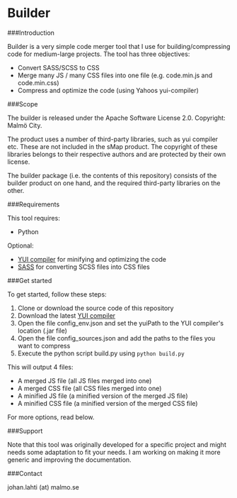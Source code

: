 Builder 
===========

###Introduction

Builder is a very simple code merger tool that I use for building/compressing code for medium-large projects.
The tool has three objectives:
- Convert SASS/SCSS to CSS
- Merge many JS / many CSS files into one file (e.g. code.min.js and code.min.css)
- Compress and optimize the code (using Yahoos yui-compiler)

###Scope

The builder is released under the Apache Software License 2.0. Copyright: Malmö City.

The product uses a number of third-party libraries, such as yui compiler etc. These are not included in the sMap product. The copyright of these libraries belongs to their respective authors and are protected by their own license.

The builder package (i.e. the contents of this repository) consists of the builder product on one hand, and the required third-party libraries on the other.

###Requirements

This tool requires:
- Python

Optional:
- [YUI compiler](https://github.com/yui/yuicompressor/releases) for minifying and optimizing the code
- [SASS](http://sass-lang.com/install) for converting SCSS files into CSS files

###Get started

To get started, follow these steps:

1. Clone or download the source code of this repository
2. Download the latest [YUI compiler](https://github.com/yui/yuicompressor/releases)
3. Open the file config_env.json and set the yuiPath to the YUI compiler's location (.jar file)
4. Open the file config_sources.json and add the paths to the files you want to compress
5. Execute the python script build.py using ```python build.py```

This will output 4 files:
- A merged JS file (all JS files merged into one)
- A merged CSS file (all CSS files merged into one)
- A minified JS file (a minified version of the merged JS file)
- A minified CSS file (a minified version of the merged CSS file)

For more options, read below.

###Support

Note that this tool was originally developed for a specific project and might needs some adaptation to fit your needs. I am working on making it more generic and improving the documentation.

###Contact

johan.lahti (at) malmo.se
